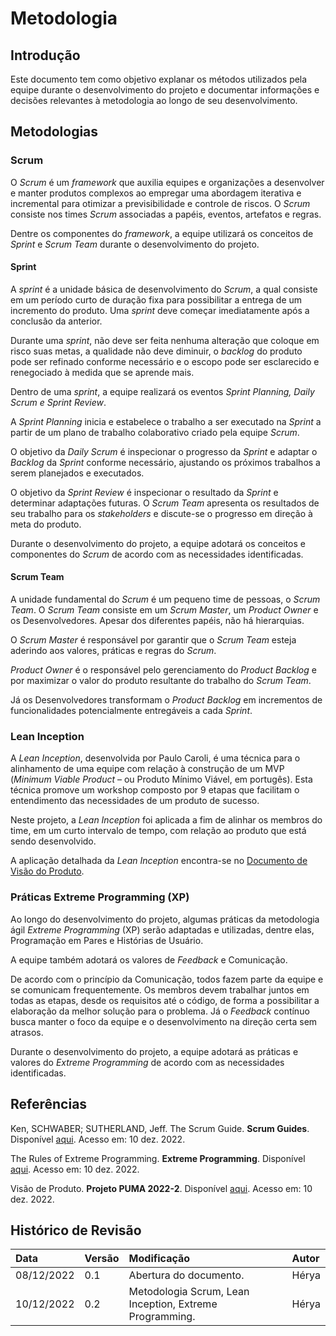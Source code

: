 # Metodologia

## Introdução

Este documento tem como objetivo explanar os métodos utilizados pela equipe durante o desenvolvimento do projeto e documentar informações e decisões relevantes à metodologia ao longo de seu desenvolvimento.

## Metodologias 

### Scrum

O *Scrum* é um *framework* que auxilia equipes e organizações a desenvolver e manter produtos complexos ao empregar uma abordagem iterativa e incremental para otimizar a previsibilidade e controle de riscos.
O *Scrum* consiste nos times *Scrum* associadas a papéis, eventos, artefatos e regras.

Dentre os componentes do *framework*,  a equipe utilizará os conceitos de *Sprint* e *Scrum Team* durante o desenvolvimento do projeto.

#### Sprint

A *sprint* é  a unidade básica de desenvolvimento do *Scrum*,  a qual consiste em um período curto de duração fixa para possibilitar a  entrega de um incremento do produto. Uma *sprint* deve começar imediatamente após a conclusão da anterior.

Durante uma *sprint*, não deve ser feita nenhuma alteração que coloque em risco suas metas, a qualidade não deve diminuir, o *backlog* do produto pode ser refinado conforme necessário e o escopo pode ser esclarecido e renegociado à medida que se aprende mais.

Dentro de uma *sprint*, a equipe realizará os eventos *Sprint Planning, Daily Scrum e Sprint Review*.

A *Sprint Planning* inicia e estabelece o trabalho a ser executado na *Sprint* a partir de um plano de trabalho colaborativo criado pela equipe *Scrum*.

O objetivo da *Daily Scrum* é inspecionar o progresso da *Sprint* e adaptar o *Backlog* da *Sprint* conforme necessário, ajustando os próximos trabalhos a serem planejados e executados.

O objetivo da *Sprint Review* é inspecionar o resultado da *Sprint* e determinar adaptações futuras. O *Scrum Team* apresenta os resultados de seu trabalho para os *stakeholders* e discute-se o progresso em direção à meta do produto.

Durante o desenvolvimento do projeto, a equipe adotará os conceitos e componentes do *Scrum* de acordo com as necessidades identificadas.

#### Scrum Team 

A unidade fundamental do *Scrum* é um pequeno time de pessoas, o *Scrum Team*. O *Scrum Team* consiste em um *Scrum Master*, um *Product Owner* e os Desenvolvedores. Apesar dos diferentes papéis, não há hierarquias.

O *Scrum Master* é responsável por garantir que o *Scrum Team* esteja aderindo aos valores, práticas e regras do *Scrum*.

*Product Owner* é  o responsável pelo gerenciamento do *Product Backlog* e  por maximizar o valor do produto resultante do trabalho do *Scrum Team*.

Já os Desenvolvedores transformam o *Product Backlog* em incrementos de funcionalidades potencialmente entregáveis a cada *Sprint*.


### Lean Inception

A *Lean Inception*, desenvolvida por Paulo Caroli, é uma técnica para o alinhamento de uma equipe com relação à construção de um MVP (*Minimum Viable Product* – ou Produto Mínimo Viável, em portugês). Esta técnica promove um workshop composto por 9 etapas que facilitam o entendimento das necessidades de um produto de sucesso.

Neste projeto, a *Lean Inception* foi aplicada a fim de alinhar os membros do time, em um curto intervalo de tempo, com relação ao produto que está sendo desenvolvido.

A aplicação detalhada da *Lean Inception* encontra-se no [Documento de Visão do Produto](https://fga-eps-mds.github.io/2022-2-PUMA-Doc/produto/doc-visao/).

### Práticas Extreme Programming (XP)

Ao longo do desenvolvimento do projeto, algumas práticas da metodologia ágil *Extreme Programming* (XP) serão adaptadas e utilizadas, dentre elas, Programação em Pares e Histórias de Usuário.

A equipe também adotará os valores de *Feedback* e Comunicação.

De acordo com o princípio da Comunicação, todos fazem parte da equipe e se comunicam frequentemente. Os membros devem trabalhar juntos em todas as etapas, desde os requisitos até o código, de forma a possibilitar a elaboração da melhor solução para o problema. Já o *Feedback* contínuo busca manter o foco da equipe e o desenvolvimento na direção certa sem atrasos.

Durante o desenvolvimento do projeto, a equipe adotará as práticas e valores do *Extreme Programming* de acordo com as necessidades identificadas.


## Referências

Ken, SCHWABER; SUTHERLAND, Jeff. The Scrum Guide. **Scrum Guides**. Disponível [aqui](https://scrumguides.org/docs/scrumguide/v2020/2020-Scrum-Guide-US.pdf#zoom=100
). Acesso em: 10 dez. 2022.

The Rules of Extreme Programming. **Extreme Programming**. Disponível [aqui](http://www.extremeprogramming.org/rules.html). Acesso em: 10 dez. 2022.

Visão de Produto. **Projeto PUMA 2022-2**. Disponível [aqui](https://fga-eps-mds.github.io/2022-2-PUMA-Doc/produto/doc-visao/). Acesso em: 10 dez. 2022.


## Histórico de Revisão

| Data       | Versão | Modificação | Autor |
| :--------- | :----- | :---------- | :---- |
| 08/12/2022 | 0.1    | Abertura do documento.| Hérya    |
| 10/12/2022 | 0.2    | Metodologia Scrum, Lean Inception, Extreme Programming. | Hérya    |
